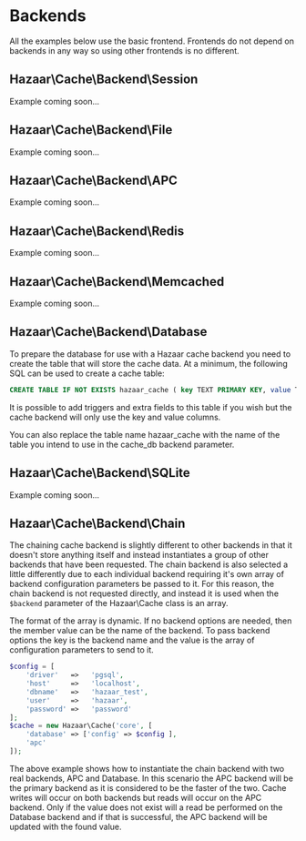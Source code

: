 ﻿# Backends

All the examples below use the basic frontend. Frontends do not depend on backends in any way so using other frontends is no different.

## Hazaar\Cache\Backend\Session

Example coming soon...

## Hazaar\Cache\Backend\File

Example coming soon...

## Hazaar\Cache\Backend\APC

Example coming soon...

## Hazaar\Cache\Backend\Redis

Example coming soon...

## Hazaar\Cache\Backend\Memcached

Example coming soon...

## Hazaar\Cache\Backend\Database

To prepare the database for use with a Hazaar cache backend you need to create the table that will store the cache data. At a minimum, the following SQL can be used to create a cache table:

```sql
CREATE TABLE IF NOT EXISTS hazaar_cache ( key TEXT PRIMARY KEY, value TEXT );
```

It is possible to add triggers and extra fields to this table if you wish but the cache backend will only use the key and value columns.

You can also replace the table name hazaar_cache with the name of the table you intend to use in the cache_db backend parameter.

## Hazaar\Cache\Backend\SQLite

Example coming soon...

## Hazaar\Cache\Backend\Chain

The chaining cache backend is slightly different to other backends in that it doesn't store anything itself and instead instantiates a group of other backends that have been requested. The chain backend is also selected a little differently due to each individual backend requiring it's own array of backend configuration parameters be passed to it. For this reason, the chain backend is not requested directly, and instead it is used when the `$backend` parameter of the Hazaar\Cache class is an array.

The format of the array is dynamic. If no backend options are needed, then the member value can be the name of the backend. To pass backend options the key is the backend name and the value is the array of configuration parameters to send to it.

```php
$config = [
    'driver'   =>   'pgsql',
    'host'     =>   'localhost',
    'dbname'   =>   'hazaar_test',
    'user'     =>   'hazaar',
    'password' =>   'password'
];
$cache = new Hazaar\Cache('core', [
    'database' => ['config' => $config ],
    'apc'
]);
```

The above example shows how to instantiate the chain backend with two real backends, APC and Database. In this scenario the APC backend will be the primary backend as it is considered to be the faster of the two. Cache writes will occur on both backends but reads will occur on the APC backend. Only if the value does not exist will a read be performed on the Database backend and if that is successful, the APC backend will be updated with the found value.
